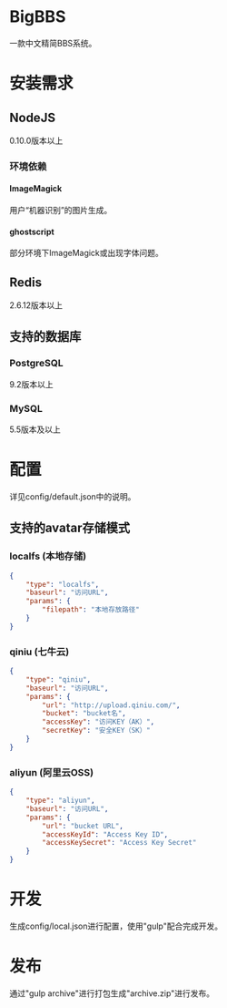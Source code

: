 BigBBS
========

一款中文精简BBS系统。

# 安装需求

## NodeJS
0.10.0版本以上

### 环境依赖

#### ImageMagick
用户“机器识别”的图片生成。

#### ghostscript
部分环境下ImageMagick或出现字体问题。

## Redis
2.6.12版本以上

## 支持的数据库

### PostgreSQL
9.2版本以上

### MySQL
5.5版本及以上

# 配置

详见config/default.json中的说明。

## 支持的avatar存储模式

### localfs (本地存储)

``` json
{
    "type": "localfs",
    "baseurl": "访问URL",
    "params": {
        "filepath": "本地存放路径"
    }
}
```

### qiniu (七牛云)

``` json
{
    "type": "qiniu",
    "baseurl": "访问URL",
    "params": {
        "url": "http://upload.qiniu.com/",
        "bucket": "bucket名",
        "accessKey": "访问KEY（AK）",
        "secretKey": "安全KEY（SK）"
    }
}
```

### aliyun (阿里云OSS)

``` json
{
    "type": "aliyun",
    "baseurl": "访问URL",
    "params": {
        "url": "bucket URL",
        "accessKeyId": "Access Key ID",
        "accessKeySecret": "Access Key Secret"
    }
}
```

# 开发

生成config/local.json进行配置，使用"gulp"配合完成开发。

# 发布

通过"gulp archive"进行打包生成"archive.zip"进行发布。
